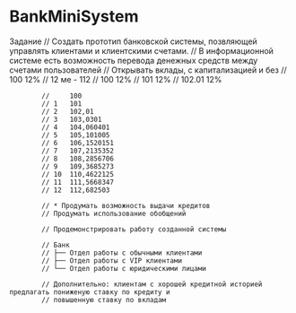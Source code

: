 # BankMiniSystem
Задание
// Создать прототип банковской системы, позвляющей управлять клиентами и клиентскими счетами.
            // В информационной системе есть возможность перевода денежных средств между счетами пользователей
            // Открывать вклады, с капитализацией и без
            // 100 12%
            // 12 ме - 112
            // 100 12%
            // 101 12%
            // 102.01 12%

            //     100
            // 1   101
            // 2   102,01
            // 3   103,0301
            // 4   104,060401
            // 5   105,101005
            // 6   106,1520151
            // 7   107,2135352
            // 8   108,2856706
            // 9   109,3685273
            // 10  110,4622125
            // 11  111,5668347
            // 12  112,682503

            // * Продумать возможность выдачи кредитов
            // Продумать использование обобщений

            // Продемонстрировать работу созданной системы

            // Банк
            // ├── Отдел работы с обычными клиентами
            // ├── Отдел работы с VIP клиентами
            // └── Отдел работы с юридическими лицами

            // Дополнительно: клиентам с хорошей кредитной историей предлагать пониженую ставку по кредиту и 
            // повышенную ставку по вкладам

